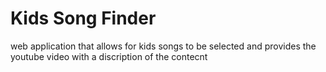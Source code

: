 # Kids Song Finder
 web application that allows for kids songs to be selected and provides the youtube video with a discription of the contecnt 
